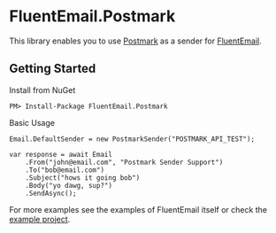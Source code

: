 # FluentEmail.Postmark

This library enables you to use [Postmark](https://postmarkapp.com/) as a sender for [FluentEmail](https://github.com/lukencode/FluentEmail/).

## Getting Started

Install from NuGet

    PM> Install-Package FluentEmail.Postmark

Basic Usage

    Email.DefaultSender = new PostmarkSender("POSTMARK_API_TEST");

    var response = await Email
        .From("john@email.com", "Postmark Sender Support")
        .To("bob@email.com")
        .Subject("hows it going bob")
        .Body("yo dawg, sup?")
        .SendAsync();

For more examples see the examples of FluentEmail itself or check the [example project](src/FluentEmail.Postmark.Example).
